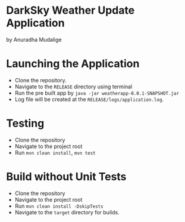 # DarkSky Weather Update Application
by Anuradha Mudalige

# Launching the Application

- Clone the repository.
- Navigate to the `RELEASE` directory using terminal
- Run the pre built app by `java -jar weatherapp-0.0.1-SNAPSHOT.jar`
- Log file will be created at the `RELEASE/logs/application.log`. 

# Testing

- Clone the repository
- Navigate to the project root
- Run `mvn clean install`, `mvn test`

# Build without Unit Tests

- Clone the repository
- Navigate to the project root
- Run `mvn clean install -DskipTests`
- Navigate to the `target` directory for builds.

